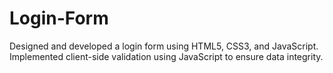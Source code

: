 # Login-Form
Designed and developed a login form using HTML5, CSS3, and JavaScript. Implemented client-side validation using JavaScript to ensure data integrity.
